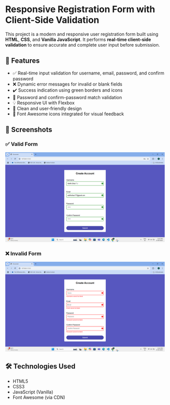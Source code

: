 # Responsive Registration Form with Client-Side Validation

This project is a modern and responsive user registration form built using **HTML**, **CSS**, and **Vanilla JavaScript**. It performs **real-time client-side validation** to ensure accurate and complete user input before submission.

## 🚀 Features

- ✅ Real-time input validation for username, email, password, and confirm password
- ❌ Dynamic error messages for invalid or blank fields
- ✔️ Success indication using green borders and icons
- 🔁 Password and confirm-password match validation
- 💡 Responsive UI with Flexbox
- 🎨 Clean and user-friendly design
- 🧩 Font Awesome icons integrated for visual feedback

## 📸 Screenshots

### ✅ Valid Form
![Valid Form](./output.png)

### ❌ Invalid Form
![Invalid Form](./output1.png)

## 🛠️ Technologies Used

- HTML5
- CSS3
- JavaScript (Vanilla)
- Font Awesome (via CDN)


